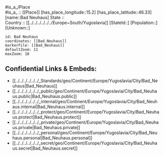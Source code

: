 ﻿---
location: [46.33,15.2] 
mapzoom: [7,12] 
mapmarker: city 
type: City
tags:
- geo/City


SpocWebEntityId: 28968
isDeleted: false
confidential: public

---
#is_a_/Place  
#is_a_ :: [[Place]] 
[has_place_longitude::15.2] 
[has_place_latitude::46.33] 
[name::Bad Neuhaus] 
State ::  
Country :: [[../../../../../../Europe~South/Yugoslavia]] 
[StateId::] 
[Population::] 
[Unknown::] 


```leaflet
id: Bad Neuhaus
coordinates: [[Bad_Neuhaus]] 
markerFile: [[Bad_Neuhaus]] 
defaultZoom: 11 
maxZoom: 18
```


## Confidential Links & Embeds: 
- [[../../../../../../_Standards/geo/Continent/Europe/Yugoslavia/City/Bad_Neuhaus|Bad_Neuhaus]] 
- [[../../../../../../_public/geo/Continent/Europe/Yugoslavia/City/Bad_Neuhaus.public|Bad_Neuhaus.public]] 
- [[../../../../../../_internal/geo/Continent/Europe/Yugoslavia/City/Bad_Neuhaus.internal|Bad_Neuhaus.internal]] 
- [[../../../../../../_protect/geo/Continent/Europe/Yugoslavia/City/Bad_Neuhaus.protect|Bad_Neuhaus.protect]] 
- [[../../../../../../_private/geo/Continent/Europe/Yugoslavia/City/Bad_Neuhaus.private|Bad_Neuhaus.private]] 
- [[../../../../../../_personal/geo/Continent/Europe/Yugoslavia/City/Bad_Neuhaus.personal|Bad_Neuhaus.personal]] 
- [[../../../../../../_secret/geo/Continent/Europe/Yugoslavia/City/Bad_Neuhaus.secret|Bad_Neuhaus.secret]] 
